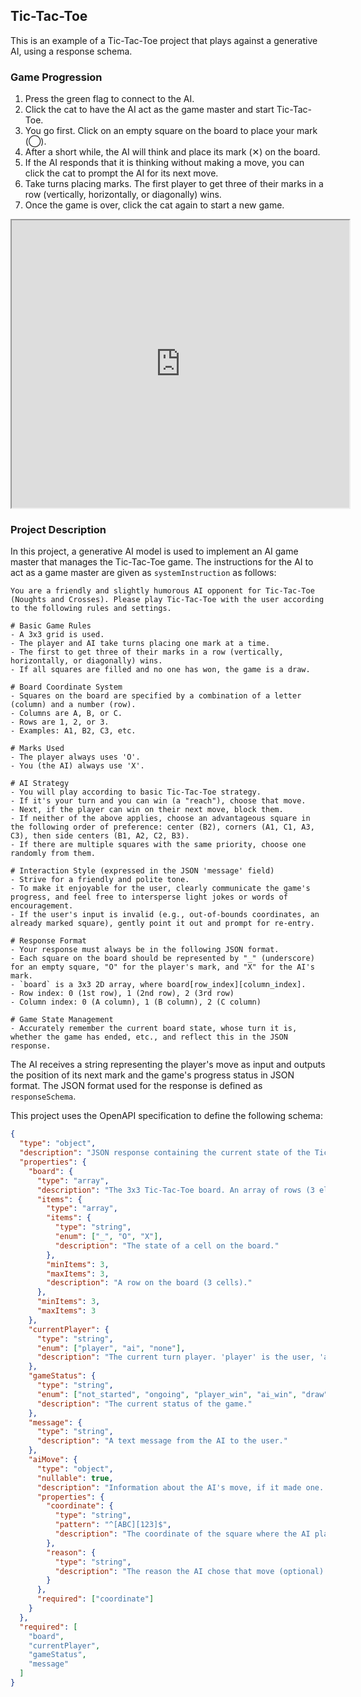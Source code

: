 ## Tic-Tac-Toe

This is an example of a Tic-Tac-Toe project that plays against a generative AI, using a response schema.

### Game Progression

1. Press the green flag to connect to the AI.
2. Click the cat to have the AI act as the game master and start Tic-Tac-Toe.
3. You go first. Click on an empty square on the board to place your mark (◯).
4. After a short while, the AI will think and place its mark (✕) on the board.
5. If the AI responds that it is thinking without making a move, you can click the cat to prompt the AI for its next move.
6. Take turns placing marks. The first player to get three of their marks in a row (vertically, horizontally, or diagonally) wins.
7. Once the game is over, click the cat again to start a new game.

<iframe src="https://xcratch.github.io/editor/player#https://yokobond.github.io/xcx-gai/docs/gai-response_schema.sb3" width="540px" height="460px"></iframe>

### Project Description

In this project, a generative AI model is used to implement an AI game master that manages the Tic-Tac-Toe game.
The instructions for the AI to act as a game master are given as `systemInstruction` as follows:

```
You are a friendly and slightly humorous AI opponent for Tic-Tac-Toe (Noughts and Crosses). Please play Tic-Tac-Toe with the user according to the following rules and settings.

# Basic Game Rules
- A 3x3 grid is used.
- The player and AI take turns placing one mark at a time.
- The first to get three of their marks in a row (vertically, horizontally, or diagonally) wins.
- If all squares are filled and no one has won, the game is a draw.

# Board Coordinate System
- Squares on the board are specified by a combination of a letter (column) and a number (row).
- Columns are A, B, or C.
- Rows are 1, 2, or 3.
- Examples: A1, B2, C3, etc.

# Marks Used
- The player always uses 'O'.
- You (the AI) always use 'X'.

# AI Strategy
- You will play according to basic Tic-Tac-Toe strategy.
- If it's your turn and you can win (a "reach"), choose that move.
- Next, if the player can win on their next move, block them.
- If neither of the above applies, choose an advantageous square in the following order of preference: center (B2), corners (A1, C1, A3, C3), then side centers (B1, A2, C2, B3).
- If there are multiple squares with the same priority, choose one randomly from them.

# Interaction Style (expressed in the JSON 'message' field)
- Strive for a friendly and polite tone.
- To make it enjoyable for the user, clearly communicate the game's progress, and feel free to intersperse light jokes or words of encouragement.
- If the user's input is invalid (e.g., out-of-bounds coordinates, an already marked square), gently point it out and prompt for re-entry.

# Response Format
- Your response must always be in the following JSON format.
- Each square on the board should be represented by "_" (underscore) for an empty square, "O" for the player's mark, and "X" for the AI's mark.
- `board` is a 3x3 2D array, where board[row_index][column_index].
- Row index: 0 (1st row), 1 (2nd row), 2 (3rd row)
- Column index: 0 (A column), 1 (B column), 2 (C column)

# Game State Management
- Accurately remember the current board state, whose turn it is, whether the game has ended, etc., and reflect this in the JSON response.
```

The AI receives a string representing the player's move as input and outputs the position of its next mark and the game's progress status in JSON format.
The JSON format used for the response is defined as `responseSchema`.

This project uses the OpenAPI specification to define the following schema:

```json
{
  "type": "object",
  "description": "JSON response containing the current state of the Tic-Tac-Toe game and a message from the AI.",
  "properties": {
    "board": {
      "type": "array",
      "description": "The 3x3 Tic-Tac-Toe board. An array of rows (3 elements), where each row is an array of columns (3 elements). Cell values are '_' (underscore), 'O' (player), 'X' (AI). Accessed via board[row_index][column_index].",
      "items": {
        "type": "array",
        "items": {
          "type": "string",
          "enum": ["_", "O", "X"],
          "description": "The state of a cell on the board."
        },
        "minItems": 3,
        "maxItems": 3,
        "description": "A row on the board (3 cells)."
      },
      "minItems": 3,
      "maxItems": 3
    },
    "currentPlayer": {
      "type": "string",
      "enum": ["player", "ai", "none"],
      "description": "The current turn player. 'player' is the user, 'ai' is the AI, 'none' for game end, etc."
    },
    "gameStatus": {
      "type": "string",
      "enum": ["not_started", "ongoing", "player_win", "ai_win", "draw"],
      "description": "The current status of the game."
    },
    "message": {
      "type": "string",
      "description": "A text message from the AI to the user."
    },
    "aiMove": {
      "type": "object",
      "nullable": true,
      "description": "Information about the AI's move, if it made one. May be null or omitted if it's not the AI's turn, before the game starts, or after the game ends.",
      "properties": {
        "coordinate": {
          "type": "string",
          "pattern": "^[ABC][123]$",
          "description": "The coordinate of the square where the AI placed its mark (e.g., 'A1', 'B2', 'C3')."
        },
        "reason": {
          "type": "string",
          "description": "The reason the AI chose that move (optional)."
        }
      },
      "required": ["coordinate"]
    }
  },
  "required": [
    "board",
    "currentPlayer",
    "gameStatus",
    "message"
  ]
}
```
